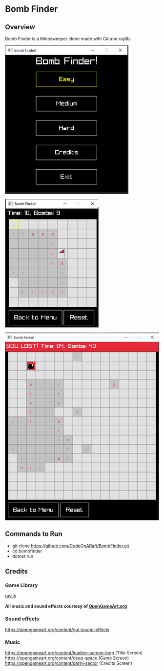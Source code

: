 # Bomb Finder
## Overview
Bomb Finder is a Minesweeper clone made with C# and raylib.

![](images/screenshot1.png)

![](images/screenshot2.png)

![](images/screenshot3.png)

## Commands to Run
* git clone https://github.com/CodeOnARaft/BombFinder.git
* cd bombfinder
* dotnet run

## Credits

### Game Library
[raylib](https://www.raylib.com/)
\
\
**All music and sound effects courtesy of [OpenGameArt.org](http://www.opengameart.org)** 

### Sound effects 
https://opengameart.org/content/gui-sound-effects


### Music 

https://opengameart.org/content/loading-screen-loop  (Title Screen)\
https://opengameart.org/content/deep-space  (Game Screen)\
https://opengameart.org/content/party-sector  (Credits Screen)